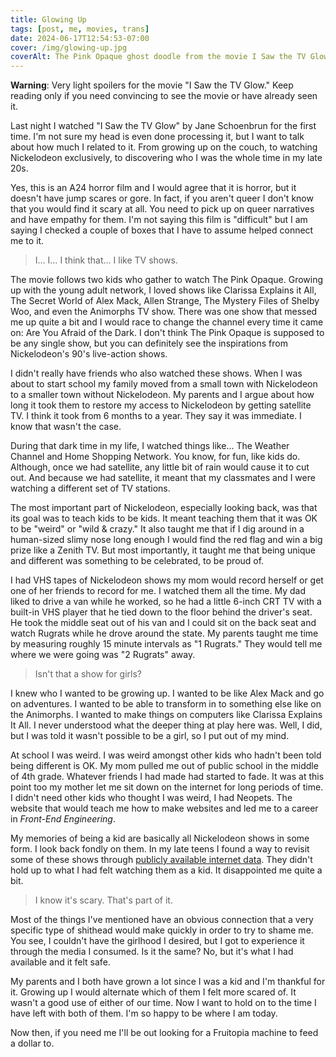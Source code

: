 ```yaml
---
title: Glowing Up
tags: [post, me, movies, trans]
date: 2024-06-17T12:54:53-07:00
cover: /img/glowing-up.jpg
coverAlt: The Pink Opaque ghost doodle from the movie I Saw the TV Glow
---
```


**Warning**: Very light spoilers for the movie "I Saw the TV Glow." Keep reading only if you need convincing to see the movie or have already seen it.

Last night I watched "I Saw the TV Glow" by Jane Schoenbrun for the first time. I'm not sure my head is even done processing it, but I want to talk about how much I related to it. From growing up on the couch, to watching Nickelodeon exclusively, to discovering who I was the whole time in my late 20s.

Yes, this is an A24 horror film and I would agree that it is horror, but it doesn't have jump scares or gore. In fact, if you aren't queer I don't know that you would find it scary at all. You need to pick up on queer narratives and have empathy for them. I'm not saying this film is "difficult" but I am saying I checked a couple of boxes that I have to assume helped connect me to it.

> I… I… I think that… I like TV shows.

The movie follows two kids who gather to watch The Pink Opaque. Growing up with the young adult network, I loved shows like Clarissa Explains it All, The Secret World of Alex Mack, Allen Strange, The Mystery Files of Shelby Woo, and even the Animorphs TV show. There was one show that messed me up quite a bit and I would race to change the channel every time it came on: Are You Afraid of the Dark. I don't think The Pink Opaque is supposed to be any single show, but you can definitely see the inspirations from Nickelodeon's 90's live-action shows.

I didn't really have friends who also watched these shows. When I was about to start school my family moved from a small town with Nickelodeon to a smaller town without Nickelodeon. My parents and I argue about how long it took them to restore my access to Nickelodeon by getting satellite TV. I think it took from 6 months to a year. They say it was immediate. I know that wasn't the case.

During that dark time in my life, I watched things like... The Weather Channel and Home Shopping Network. You know, for fun, like kids do. Although, once we had satellite, any little bit of rain would cause it to cut out. And because we had satellite, it meant that my classmates and I were watching a different set of TV stations.

The most important part of Nickelodeon, especially looking back, was that its goal was to teach kids to be kids. It meant teaching them that it was OK to be "weird" or "wild & crazy." It also taught me that if I dig around in a human-sized slimy nose long enough I would find the red flag and win a big prize like a Zenith TV. But most importantly, it taught me that being unique and different was something to be celebrated, to be proud of.

I had VHS tapes of Nickelodeon shows my mom would record herself or get one of her friends to record for me. I watched them all the time. My dad liked to drive a van while he worked, so he had a little 6-inch CRT TV with a built-in VHS player that he tied down to the floor behind the driver's seat. He took the middle seat out of his van and I could sit on the back seat and watch Rugrats while he drove around the state. My parents taught me time by measuring roughly 15 minute intervals as "1 Rugrats." They would tell me where we were going was "2 Rugrats" away.

> Isn't that a show for girls?

I knew who I wanted to be growing up. I wanted to be like Alex Mack and go on adventures. I wanted to be able to transform in to something else like on the Animorphs. I wanted to make things on computers like Clarissa Explains It All. I never understood what the deeper thing at play here was. Well, I did, but I was told it wasn't possible to be a girl, so I put out of my mind.

At school I was weird. I was weird amongst other kids who hadn't been told being different is OK. My mom pulled me out of public school in the middle of 4th grade. Whatever friends I had made had started to fade. It was at this point too my mother let me sit down on the internet for long periods of time. I didn't need other kids who thought I was weird, I had Neopets. The website that would teach me how to make websites and led me to a career in _Front-End Engineering_.

My memories of being a kid are basically all Nickelodeon shows in some form. I look back fondly on them. In my late teens I found a way to revisit some of these shows through [publicly available internet data](https://nyan.lol/@zicklepop/112609986890748740). They didn't hold up to what I had felt watching them as a kid. It disappointed me quite a bit.

> I know it's scary. That's part of it.

Most of the things I've mentioned have an obvious connection that a very specific type of shithead would make quickly in order to try to shame me. You see, I couldn't have the girlhood I desired, but I got to experience it through the media I consumed. Is it the same? No, but it's what I had available and it felt safe.

My parents and I both have grown a lot since I was a kid and I'm thankful for it. Growing up I would alternate which of them I felt more scared of. It wasn't a good use of either of our time. Now I want to hold on to the time I have left with both of them. I'm so happy to be where I am today.

Now then, if you need me I'll be out looking for a Fruitopia machine to feed a dollar to.
